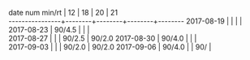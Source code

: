 date num min/rt |   12   |   18   |   20   |   21   
----------------+--------+--------+--------+--------
2017-08-19      |        |        |        |       
2017-08-23      | 90/4.5 |        |        |       
2017-08-27      |        |        | 90/2.5 | 90/2.0
2017-08-30      | 90/4.0 |        |        |       
2017-09-03      |        |        | 90/2.0 | 90/2.0
2017-09-06      | 90/4.0 |        | 90/    |       
